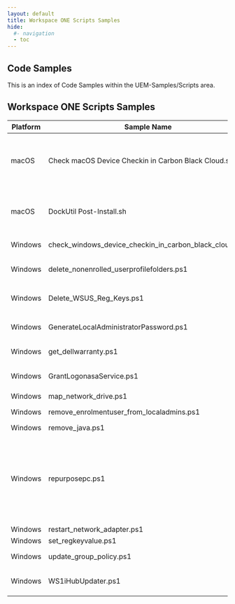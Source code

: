 ```yaml
---
layout: default
title: Workspace ONE Scripts Samples
hide:
  #- navigation
  - toc
---
```


## Code Samples

This is an index of Code Samples within the UEM-Samples/Scripts area.

## Workspace ONE Scripts Samples

| Platform | Sample Name | Summary | Link |
| --- | --- | --- | ---:|
| macOS | Check macOS Device Checkin in Carbon Black Cloud.sh | Check macOS Device Registered in Carbon Black Cloud as per https://community.carbonblack.com/t5/Knowledge-Base/Carbon-Black-Cloud-How-To-Check-DeviceID-On-Endpoint-macOS-3-5-x/ta-p/111757 | [Check macOS Device Checkin in Carbon Black Cloud.sh](https://github.com/euc-dev/euc-samples/tree/main/UEM-Samples/Scripts/macOS/Check%20macOS%20Device%20Checkin%20in%20Carbon%20Black%20Cloud.sh) |
| macOS | DockUtil Post-Install.sh | There are times where it would be useful to add icons to the users dock after installing a new application.   The following script can be added as a post-install script in order to call an open source utility script (dockutil) to add the item as desired. | [DockUtil Post-Install.sh](https://github.com/euc-dev/euc-samples/tree/main/UEM-Samples/Scripts/macOS/DockUtil%20Post-Install.sh) |
| Windows | check_windows_device_checkin_in_carbon_black_cloud.ps1 | Check Windows Device Checkin in Carbon Black Cloud | [check_windows_device_checkin_in_carbon_black_cloud.ps1](https://github.com/euc-dev/euc-samples/tree/main/UEM-Samples/Scripts/Windows/check_windows_device_checkin_in_carbon_black_cloud.ps1) |
| Windows | delete_nonenrolled_userprofilefolders.ps1 | Script to delete user profile folders not accessed for more than x month(s). Does NOT delete user profile folder of enrolled user as this breaks enrollment. | [delete_nonenrolled_userprofilefolders.ps1](https://github.com/euc-dev/euc-samples/tree/main/UEM-Samples/Scripts/Windows/delete_nonenrolled_userprofilefolders.ps1) |
| Windows | Delete_WSUS_Reg_Keys.ps1 | Deletes the SCCM WSUS registry keys that prevent a Windows 10 machine from using a modern managed Windows Update Profile. | [Delete_WSUS_Reg_Keys.ps1](https://github.com/euc-dev/euc-samples/tree/main/UEM-Samples/Scripts/Windows/Delete_WSUS_Reg_Keys.ps1) |
| Windows | GenerateLocalAdministratorPassword.ps1 | Generate a randomized strong password and set on the local Administrator account. Change the password length and user using the variables | [GenerateLocalAdministratorPassword.ps1](https://github.com/euc-dev/euc-samples/tree/main/UEM-Samples/Scripts/Windows/GenerateLocalAdministratorPassword.ps1) |
| Windows | get_dellwarranty.ps1 | This script gathers the Dell Warranty info on the current Dell device. | [get_dellwarranty.ps1](https://github.com/euc-dev/euc-samples/tree/main/UEM-Samples/Scripts/Windows/get_dellwarranty.ps1) |
| Windows | GrantLogonasaService.ps1 | This powershell script grants the Log on as a Service User Rights Assignment to the user specified by the $ServiceAccount param | [GrantLogonasaService.ps1](https://github.com/euc-dev/euc-samples/tree/main/UEM-Samples/Scripts/Windows/GrantLogonasaService.ps1) |
| Windows | map_network_drive.ps1 | Map a network drive | [map_network_drive.ps1](https://github.com/euc-dev/euc-samples/tree/main/UEM-Samples/Scripts/Windows/map_network_drive.ps1) |
| Windows | remove_enrolmentuser_from_localadmins.ps1 | Script to remove the enrolment user from local Administrators group | [remove_enrolmentuser_from_localadmins.ps1](https://github.com/euc-dev/euc-samples/tree/main/UEM-Samples/Scripts/Windows/remove_enrolmentuser_from_localadmins.ps1) |
| Windows | remove_java.ps1 | Delete all Java versions | [remove_java.ps1](https://github.com/euc-dev/euc-samples/tree/main/UEM-Samples/Scripts/Windows/remove_java.ps1) |
| Windows | repurposepc.ps1 | This powershell script Unenrols and then enrols a Windows 10+ device under a different user whilst preserving all WS1 UEM managed applications from being uninstalled upon unenrolment. Maintains Azure AD join status. Does not delete device records from Intune. Downloads AirwatchAgent.msi file to a C:\Recovery\OEM subfolder, creates a Scheduled Task and a script to be run by the Scheduled Task on next logon to repurpose a device to WS1 from one user to another. | [repurposepc.ps1](https://github.com/euc-dev/euc-samples/tree/main/UEM-Samples/Scripts/Windows/repurposepc.ps1) |
| Windows | restart_network_adapter.ps1 | This script restarts all network adapters | [restart_network_adapter.ps1](https://github.com/euc-dev/euc-samples/tree/main/UEM-Samples/Scripts/Windows/restart_network_adapter.ps1) |
| Windows | set_regkeyvalue.ps1 | Set Registry Key | [set_regkeyvalue.ps1](https://github.com/euc-dev/euc-samples/tree/main/UEM-Samples/Scripts/Windows/set_regkeyvalue.ps1) |
| Windows | update_group_policy.ps1 | Forces an Update of the Group Policy Objects applied to this device | [update_group_policy.ps1](https://github.com/euc-dev/euc-samples/tree/main/UEM-Samples/Scripts/Windows/update_group_policy.ps1) |
| Windows | WS1iHubUpdater.ps1 | Downloads and installs the latest Workspace ONE Intelligent Hub using C:\Program Files (x86)\Airwatch\AgentUI\AW.WinPC.Updater.exe | [WS1iHubUpdater.ps1](https://github.com/euc-dev/euc-samples/tree/main/UEM-Samples/Scripts/Windows/WS1iHubUpdater.ps1) |
